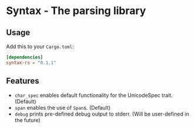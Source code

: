 # Syntax - The parsing library

## Usage

Add this to your `Cargo.toml`:

```TOML
[dependencies]
syntax-rs = "0.1.1"
```

## Features

* `char_spec` enables default functionality for the UnicodeSpec trait. (Default)
* `span` enables the use of `Span`s. (Default)
* `debug` prints pre-defined debug output to stderr. (Will be user-defined in the future)

